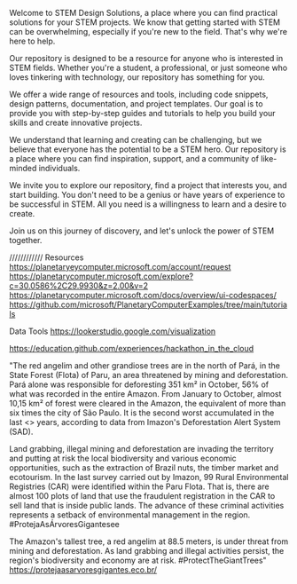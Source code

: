 
Welcome to STEM Design Solutions, a place where you can find practical solutions for your STEM projects. We know that getting started with STEM can be overwhelming, especially if you're new to the field. That's why we're here to help.

Our repository is designed to be a resource for anyone who is interested in STEM fields. Whether you're a student, a professional, or just someone who loves tinkering with technology, our repository has something for you.

We offer a wide range of resources and tools, including code snippets, design patterns, documentation, and project templates. Our goal is to provide you with step-by-step guides and tutorials to help you build your skills and create innovative projects.

We understand that learning and creating can be challenging, but we believe that everyone has the potential to be a STEM hero. Our repository is a place where you can find inspiration, support, and a community of like-minded individuals.

We invite you to explore our repository, find a project that interests you, and start building. You don't need to be a genius or have years of experience to be successful in STEM. All you need is a willingness to learn and a desire to create.

Join us on this journey of discovery, and let's unlock the power of STEM together.

////////////
Resources 
https://planetaryeycomputer.microsoft.com/account/request
https://planetarycomputer.microsoft.com/explore?c=30.0586%2C29.9930&z=2.00&v=2
https://planetarycomputer.microsoft.com/docs/overview/ui-codespaces/
https://github.com/microsoft/PlanetaryComputerExamples/tree/main/tutorials


Data Tools
https://lookerstudio.google.com/visualization



https://education.github.com/experiences/hackathon_in_the_cloud


"The red angelim and other grandiose trees are in the north of Pará, in the State Forest (Flota) of Paru, an area threatened by mining and deforestation.
Pará alone was responsible for deforesting 351 km² in October, 56% of what was recorded in the entire Amazon. From January to October, almost 10,15 km² of forest were cleared in the Amazon, the equivalent of more than six times the city of São Paulo. It is the second worst accumulated in the last <> years, according to data from Imazon's Deforestation Alert System (SAD).

Land grabbing, illegal mining and deforestation are invading the territory and putting at risk the local biodiversity and various economic opportunities, such as the extraction of Brazil nuts, the timber market and ecotourism. In the last survey carried out by Imazon, 99 Rural Environmental Registries (CAR) were identified within the Paru Flota. That is, there are almost 100 plots of land that use the fraudulent registration in the CAR to sell land that is inside public lands. The advance of these criminal activities represents a setback of environmental management in the region.
#ProtejaAsÁrvoresGigantesee

The Amazon's tallest tree, a red angelim at 88.5 meters, is under threat from mining and deforestation. As land grabbing and illegal activities persist, the region's biodiversity and economy are at risk. #ProtectTheGiantTrees"
https://protejaasarvoresgigantes.eco.br/




